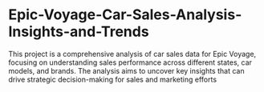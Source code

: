 # Epic-Voyage-Car-Sales-Analysis-Insights-and-Trends
This project is a comprehensive analysis of car sales data for Epic Voyage, focusing on understanding sales performance across different states, car models, and brands. The analysis aims to uncover key insights that can drive strategic decision-making for sales and marketing efforts
